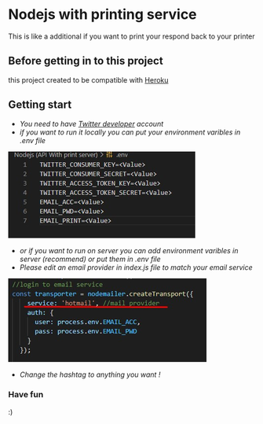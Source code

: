 # Nodejs with printing service
This is like a additional if you want to print your respond back to your printer

## Before getting in to this project
this project created to be compatible with [Heroku](https://www.heroku.com/)

## Getting start
* *You need to have [Twitter developer](https://developer.twitter.com/en) account*
* *if you want to run it locally you can put your environment varibles in .env file*

![env](docs/images/nodewithp1.jpg)

* *or if you want to run on server you can add environment varibles in server (recommend) or put them in .env file*
* *Please edit an email provider in index.js file to match your email service*

![env](docs/images/nodewithp2.jpg)

* *Change the hashtag to anything you want !*
### Have fun
:)